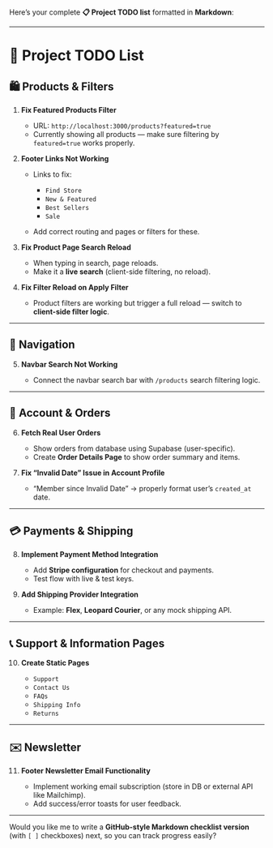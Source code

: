 Here’s your complete **📋 Project TODO list** formatted in **Markdown**:

---

# 🧠 Project TODO List

## 🛍️ Products & Filters

1. **Fix Featured Products Filter**

   * URL: `http://localhost:3000/products?featured=true`
   * Currently showing all products — make sure filtering by `featured=true` works properly.

2. **Footer Links Not Working**

   * Links to fix:

     * `Find Store`
     * `New & Featured`
     * `Best Sellers`
     * `Sale`
   * Add correct routing and pages or filters for these.

3. **Fix Product Page Search Reload**

   * When typing in search, page reloads.
   * Make it a **live search** (client-side filtering, no reload).

4. **Fix Filter Reload on Apply Filter**

   * Product filters are working but trigger a full reload — switch to **client-side filter logic**.

---

## 🧭 Navigation

5. **Navbar Search Not Working**

   * Connect the navbar search bar with `/products` search filtering logic.

---

## 👤 Account & Orders

6. **Fetch Real User Orders**

   * Show orders from database using Supabase (user-specific).
   * Create **Order Details Page** to show order summary and items.

7. **Fix “Invalid Date” Issue in Account Profile**

   * “Member since Invalid Date” → properly format user’s `created_at` date.

---

## 💳 Payments & Shipping

8. **Implement Payment Method Integration**

   * Add **Stripe configuration** for checkout and payments.
   * Test flow with live & test keys.

9. **Add Shipping Provider Integration**

   * Example: **Flex**, **Leopard Courier**, or any mock shipping API.

---

## 📞 Support & Information Pages

10. **Create Static Pages**

    * `Support`
    * `Contact Us`
    * `FAQs`
    * `Shipping Info`
    * `Returns`

---

## ✉️ Newsletter

11. **Footer Newsletter Email Functionality**

    * Implement working email subscription (store in DB or external API like Mailchimp).
    * Add success/error toasts for user feedback.

---

Would you like me to write a **GitHub-style Markdown checklist version** (with `[ ]` checkboxes) next, so you can track progress easily?
